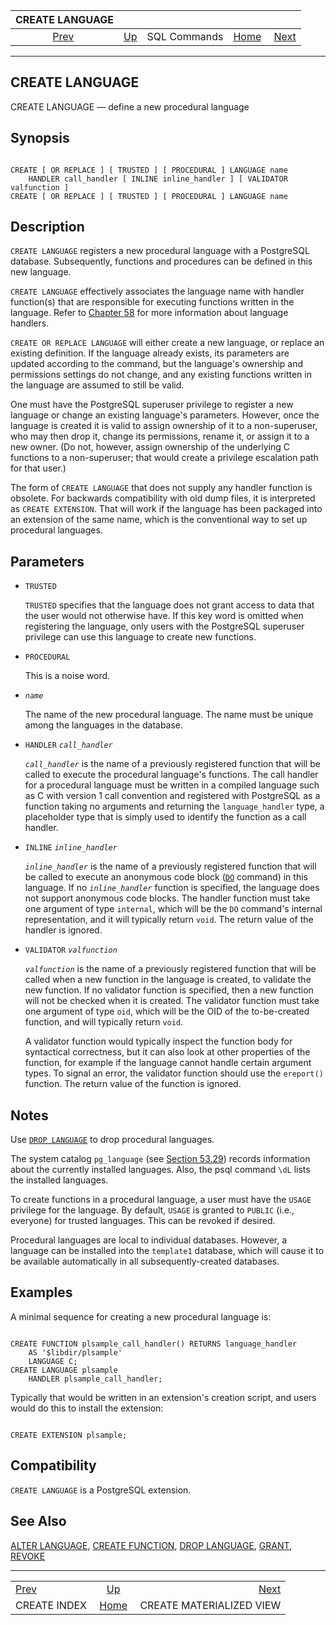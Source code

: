 <!--?xml version="1.0" encoding="UTF-8" standalone="no"?-->

|                CREATE LANGUAGE               |                                        |              |                                                       |                                                                     |
| :------------------------------------------: | :------------------------------------- | :----------: | ----------------------------------------------------: | ------------------------------------------------------------------: |
| [Prev](sql-createindex.html "CREATE INDEX")  | [Up](sql-commands.html "SQL Commands") | SQL Commands | [Home](index.html "PostgreSQL 17devel Documentation") |  [Next](sql-creatematerializedview.html "CREATE MATERIALIZED VIEW") |

***



## CREATE LANGUAGE

CREATE LANGUAGE — define a new procedural language

## Synopsis

```

CREATE [ OR REPLACE ] [ TRUSTED ] [ PROCEDURAL ] LANGUAGE name
    HANDLER call_handler [ INLINE inline_handler ] [ VALIDATOR valfunction ]
CREATE [ OR REPLACE ] [ TRUSTED ] [ PROCEDURAL ] LANGUAGE name
```

## Description

`CREATE LANGUAGE` registers a new procedural language with a PostgreSQL database. Subsequently, functions and procedures can be defined in this new language.

`CREATE LANGUAGE` effectively associates the language name with handler function(s) that are responsible for executing functions written in the language. Refer to [Chapter 58](plhandler.html "Chapter 58. Writing a Procedural Language Handler") for more information about language handlers.

`CREATE OR REPLACE LANGUAGE` will either create a new language, or replace an existing definition. If the language already exists, its parameters are updated according to the command, but the language's ownership and permissions settings do not change, and any existing functions written in the language are assumed to still be valid.

One must have the PostgreSQL superuser privilege to register a new language or change an existing language's parameters. However, once the language is created it is valid to assign ownership of it to a non-superuser, who may then drop it, change its permissions, rename it, or assign it to a new owner. (Do not, however, assign ownership of the underlying C functions to a non-superuser; that would create a privilege escalation path for that user.)

The form of `CREATE LANGUAGE` that does not supply any handler function is obsolete. For backwards compatibility with old dump files, it is interpreted as `CREATE EXTENSION`. That will work if the language has been packaged into an extension of the same name, which is the conventional way to set up procedural languages.

## Parameters

*   `TRUSTED`

    `TRUSTED` specifies that the language does not grant access to data that the user would not otherwise have. If this key word is omitted when registering the language, only users with the PostgreSQL superuser privilege can use this language to create new functions.

*   `PROCEDURAL`

    This is a noise word.

*   *`name`*

    The name of the new procedural language. The name must be unique among the languages in the database.

*   `HANDLER` *`call_handler`*

    *`call_handler`* is the name of a previously registered function that will be called to execute the procedural language's functions. The call handler for a procedural language must be written in a compiled language such as C with version 1 call convention and registered with PostgreSQL as a function taking no arguments and returning the `language_handler` type, a placeholder type that is simply used to identify the function as a call handler.

*   `INLINE` *`inline_handler`*

    *`inline_handler`* is the name of a previously registered function that will be called to execute an anonymous code block ([`DO`](sql-do.html "DO") command) in this language. If no *`inline_handler`* function is specified, the language does not support anonymous code blocks. The handler function must take one argument of type `internal`, which will be the `DO` command's internal representation, and it will typically return `void`. The return value of the handler is ignored.

*   `VALIDATOR` *`valfunction`*

    *`valfunction`* is the name of a previously registered function that will be called when a new function in the language is created, to validate the new function. If no validator function is specified, then a new function will not be checked when it is created. The validator function must take one argument of type `oid`, which will be the OID of the to-be-created function, and will typically return `void`.

    A validator function would typically inspect the function body for syntactical correctness, but it can also look at other properties of the function, for example if the language cannot handle certain argument types. To signal an error, the validator function should use the `ereport()` function. The return value of the function is ignored.

## Notes

Use [`DROP LANGUAGE`](sql-droplanguage.html "DROP LANGUAGE") to drop procedural languages.

The system catalog `pg_language` (see [Section 53.29](catalog-pg-language.html "53.29. pg_language")) records information about the currently installed languages. Also, the psql command `\dL` lists the installed languages.

To create functions in a procedural language, a user must have the `USAGE` privilege for the language. By default, `USAGE` is granted to `PUBLIC` (i.e., everyone) for trusted languages. This can be revoked if desired.

Procedural languages are local to individual databases. However, a language can be installed into the `template1` database, which will cause it to be available automatically in all subsequently-created databases.

## Examples

A minimal sequence for creating a new procedural language is:

```

CREATE FUNCTION plsample_call_handler() RETURNS language_handler
    AS '$libdir/plsample'
    LANGUAGE C;
CREATE LANGUAGE plsample
    HANDLER plsample_call_handler;
```

Typically that would be written in an extension's creation script, and users would do this to install the extension:

```

CREATE EXTENSION plsample;
```

## Compatibility

`CREATE LANGUAGE` is a PostgreSQL extension.

## See Also

[ALTER LANGUAGE](sql-alterlanguage.html "ALTER LANGUAGE"), [CREATE FUNCTION](sql-createfunction.html "CREATE FUNCTION"), [DROP LANGUAGE](sql-droplanguage.html "DROP LANGUAGE"), [GRANT](sql-grant.html "GRANT"), [REVOKE](sql-revoke.html "REVOKE")

***

|                                              |                                                       |                                                                     |
| :------------------------------------------- | :---------------------------------------------------: | ------------------------------------------------------------------: |
| [Prev](sql-createindex.html "CREATE INDEX")  |         [Up](sql-commands.html "SQL Commands")        |  [Next](sql-creatematerializedview.html "CREATE MATERIALIZED VIEW") |
| CREATE INDEX                                 | [Home](index.html "PostgreSQL 17devel Documentation") |                                            CREATE MATERIALIZED VIEW |
